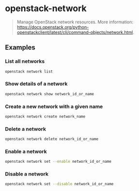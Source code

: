 # openstack-network

> Manage OpenStack network resources. More information: <https://docs.openstack.org/python-openstackclient/latest/cli/command-objects/network.html>.

## Examples

### List all networks

```bash
openstack network list
```

### Show details of a network

```bash
openstack network show network_id_or_name
```

### Create a new network with a given name

```bash
openstack network create network_name
```

### Delete a network

```bash
openstack network delete network_id_or_name
```

### Enable a network

```bash
openstack network set --enable network_id_or_name
```

### Disable a network

```bash
openstack network set --disable network_id_or_name
```
